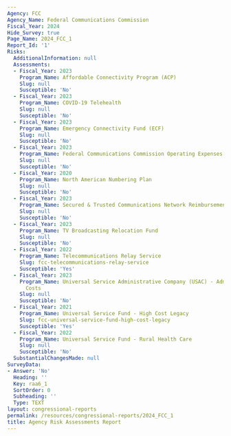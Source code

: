 ```yaml
---
Agency: FCC
Agency_Name: Federal Communications Commission
Fiscal_Year: 2024
Hide_Survey: true
Page_Name: 2024_FCC_1
Report_Id: '1'
Risks:
  AdditionalInformation: null
  Assessments:
  - Fiscal_Year: 2023
    Program_Name: Affordable Connectivity Program (ACP)
    Slug: null
    Susceptible: 'No'
  - Fiscal_Year: 2023
    Program_Name: COVID-19 Telehealth
    Slug: null
    Susceptible: 'No'
  - Fiscal_Year: 2023
    Program_Name: Emergency Connectivity Fund (ECF)
    Slug: null
    Susceptible: 'No'
  - Fiscal_Year: 2023
    Program_Name: Federal Communications Commission Operating Expenses
    Slug: null
    Susceptible: 'No'
  - Fiscal_Year: 2020
    Program_Name: North American Numbering Plan
    Slug: null
    Susceptible: 'No'
  - Fiscal_Year: 2023
    Program_Name: Secured & Trusted Communications Network Reimbursement Program (STCNRP)
    Slug: null
    Susceptible: 'No'
  - Fiscal_Year: 2023
    Program_Name: TV Broadcasting Relocation Fund
    Slug: null
    Susceptible: 'No'
  - Fiscal_Year: 2022
    Program_Name: Telecommunications Relay Service
    Slug: fcc-telecommunications-relay-service
    Susceptible: 'Yes'
  - Fiscal_Year: 2023
    Program_Name: Universal Service Administrative Company (USAC) - Administrative
      Costs
    Slug: null
    Susceptible: 'No'
  - Fiscal_Year: 2021
    Program_Name: Universal Service Fund - High Cost Legacy
    Slug: fcc-universal-service-fund-high-cost-legacy
    Susceptible: 'Yes'
  - Fiscal_Year: 2022
    Program_Name: Universal Service Fund - Rural Health Care
    Slug: null
    Susceptible: 'No'
  SubstantialChangesMade: null
SurveyData:
- Answer: 'No'
  Heading: ''
  Key: raa6_1
  SortOrder: 0
  Subheading: ''
  Type: TEXT
layout: congressional-reports
permalink: /resources/congressional-reports/2024_FCC_1
title: Agency Risk Assessments Report
---
```

